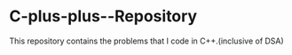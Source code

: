 # C-plus-plus--Repository
This repository contains the problems that I code in C++.(inclusive of DSA)
